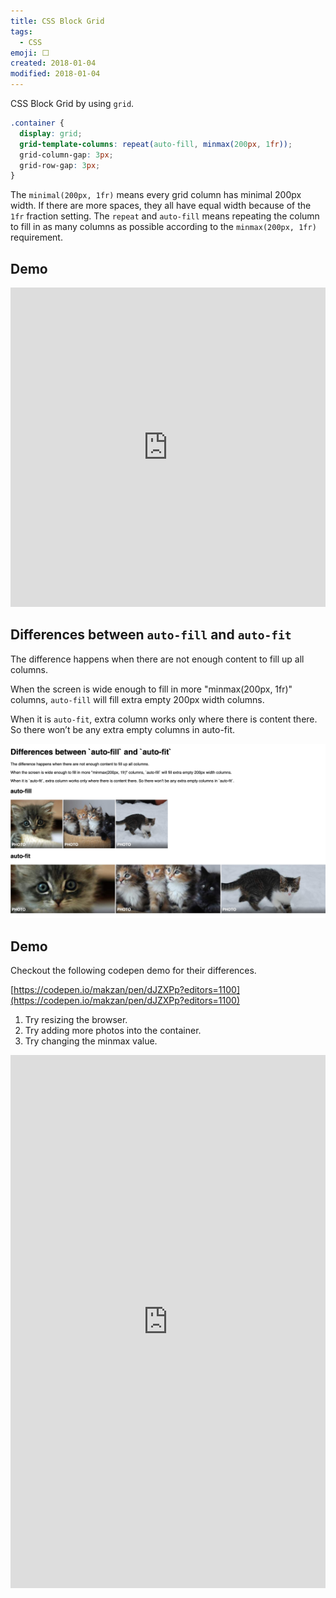 ```yaml
---
title: CSS Block Grid
tags:
  - CSS
emoji: ⬜️
created: 2018-01-04
modified: 2018-01-04
---
```


CSS Block Grid by using `grid`.


```css
.container {
  display: grid;
  grid-template-columns: repeat(auto-fill, minmax(200px, 1fr));
  grid-column-gap: 3px;
  grid-row-gap: 3px;
}
```


The `minimal(200px, 1fr)` means every grid column has minimal 200px width. If there are more spaces, they all have equal width because of the `1fr` fraction setting. The `repeat` and `auto-fill` means repeating the column to fill in as many columns as possible according to the `minmax(200px, 1fr)` requirement.



## Demo

<iframe src="https://player.vimeo.com/video/249617708?color=fad749&byline=0&portrait=0" width="100%" height="511" frameborder="0" allow="autoplay; fullscreen" allowfullscreen></iframe>



## Differences between `auto-fill` and `auto-fit`



The difference happens when there are not enough content to fill up all columns.

When the screen is wide enough to fill in more "minmax(200px, 1fr)" columns, `auto-fill` will fill extra empty 200px width columns.

When it is `auto-fit`, extra column works only where there is content there. So there won’t be any extra empty columns in auto-fit.

![Demo of auto-fill vs. auto-fit](../images/auto-fill-vs-auto-fit.jpg)


## Demo

Checkout the following codepen demo for their differences.

[https://codepen.io/makzan/pen/dJZXPp?editors=1100](https://codepen.io/makzan/pen/dJZXPp?editors=1100)

1. Try resizing the browser.
1. Try adding more photos into the container.
1. Try changing the minmax value.



<iframe height="853" style="width: 100%;" scrolling="no" title="Differences between auto-fill and auto-fit" src="https://codepen.io/makzan/embed/dJZXPp?height=853&theme-id=light&default-tab=result" frameborder="no" allowtransparency="true" allowfullscreen="true">
  See the Pen <a href='https://codepen.io/makzan/pen/dJZXPp'>Differences between auto-fill and auto-fit</a> by Thomas Seng Hin Mak
  (<a href='https://codepen.io/makzan'>@makzan</a>) on <a href='https://codepen.io'>CodePen</a>.
</iframe>